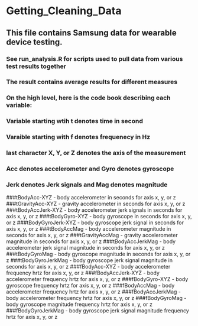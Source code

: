 # Getting_Cleaning_Data

## This file contains Samsung data for wearable device testing. 
### See run_analysis.R for scripts used to pull data from various test results together 
### The result contains average results for different measures
### On the high level, here is the code book describing each variable:

### Variable starting wtih t denotes time in second
### Varaible starting with f denotes frequenecy in Hz
### last character X, Y, or Z denotes the axis of the measurement
### Acc denotes accelerometer and Gyro denotes gyroscope
### Jerk denotes Jerk signals and Mag denotes magnitude

###tBodyAcc-XYZ - body accelerometer in seconds for axis x, y, or z
###tGravityAcc-XYZ - gravity accelerometer in seconds for axis x, y, or z
###tBodyAccJerk-XYZ - body accelerometer jerk signals in seconds for axis x, y, or z
###tBodyGyro-XYZ - body gyroscope in seconds for axis x, y, or z
###tBodyGyroJerk-XYZ - body gyroscope jerk signal in seconds for axis x, y, or z
###tBodyAccMag - body accelerometer magnitude in seconds for axis x, y, or z
###tGravityAccMag - gravity accelerometer magnitude in seconds for axis x, y, or z
###tBodyAccJerkMag - body accelerometer jerk signal magnitude in seconds for axis x, y, or z 
###tBodyGyroMag - body gyroscope magnitude in seconds for axis x, y, or z
###tBodyGyroJerkMag - body gyroscope jerk signal magnitude in seconds for axis x, y, or z
###fBodyAcc-XYZ - body accelerometer frequency hrtz for axis x, y, or z
###fBodyAccJerk-XYZ - body accelerometer frequency hrtz for axis x, y, or z
###fBodyGyro-XYZ - body gyroscope  frequency hrtz for axis x, y, or z
###fBodyAccMag - body accelerometer frequency hrtz for axis x, y, or z
###fBodyAccJerkMag - body accelerometer frequency hrtz for axis x, y, or z
###fBodyGyroMag - body gyroscope magnitude frequency hrtz for axis x, y, or z
###fBodyGyroJerkMag - body gyroscope jerk signal magnitude frequency hrtz for axis x, y, or z
